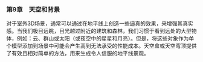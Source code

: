 ### 第9章　天空和背景

对于室外3D场景，通常可以通过在地平线上创造一些逼真的效果，来增强其真实感。当我们极目远眺，目光越过附近的建筑和森林，我们习惯于看到远处的大型物体，例如：云、群山或太阳（或夜空中的星星和月亮）。但是，将这些对象作为单个模型添加到场景中可能会产生高到无法承受的性能成本。天空盒或天空穹顶提供了有效且相对简单的方法，用来生成令人信服的地平线景观。


